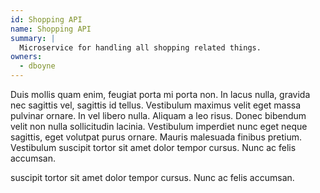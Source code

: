 ```yaml
---
id: Shopping API
name: Shopping API
summary: |
  Microservice for handling all shopping related things.
owners:
  - dboyne
---
```


Duis mollis quam enim, feugiat porta mi porta non. In lacus nulla, gravida nec sagittis vel, sagittis id tellus. Vestibulum maximus velit eget massa pulvinar ornare. In vel libero nulla. Aliquam a leo risus. Donec bibendum velit non nulla sollicitudin lacinia. Vestibulum imperdiet nunc eget neque sagittis, eget volutpat purus ornare. Mauris malesuada finibus pretium. Vestibulum suscipit tortor sit amet dolor tempor cursus. Nunc ac felis accumsan.

suscipit tortor sit amet dolor tempor cursus. Nunc ac felis accumsan.

<Mermaid />
